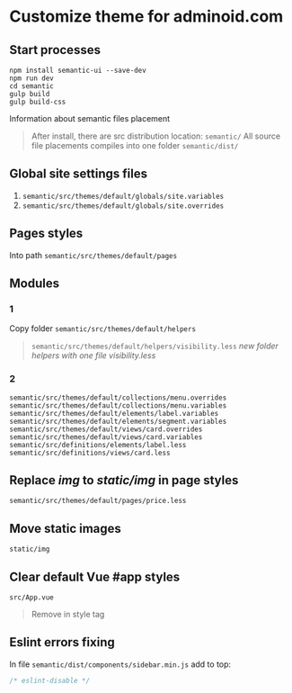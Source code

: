 # Customize theme for adminoid.com

## Start processes
```shell
npm install semantic-ui --save-dev
npm run dev
cd semantic
gulp build
gulp build-css
```
Information about semantic files placement
> After install, there are src distribution location:
> ```semantic/```
All source file placements compiles into one folder ```semantic/dist/```

## Global site settings files
1) ```semantic/src/themes/default/globals/site.variables```
2) ```semantic/src/themes/default/globals/site.overrides```

## Pages styles
Into path ```semantic/src/themes/default/pages```

## Modules

### 1
Copy folder ```semantic/src/themes/default/helpers```
> ```semantic/src/themes/default/helpers/visibility.less``` _new folder helpers with one file visibility.less_

### 2 
```
semantic/src/themes/default/collections/menu.overrides
semantic/src/themes/default/collections/menu.variables
semantic/src/themes/default/elements/label.variables
semantic/src/themes/default/elements/segment.variables
semantic/src/themes/default/views/card.overrides
semantic/src/themes/default/views/card.variables
semantic/src/definitions/elements/label.less
semantic/src/definitions/views/card.less
```

## Replace _img_ to _static/img_ in page styles
```
semantic/src/themes/default/pages/price.less
```

## Move static images
```
static/img
```

## Clear default Vue #app styles
```src/App.vue```
> Remove in style tag

## Eslint errors fixing
In file ```semantic/dist/components/sidebar.min.js```
add to top: 
```javascript
/* eslint-disable */
```
